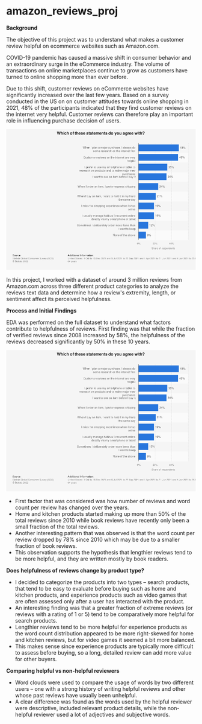 # amazon_reviews_proj

<b>Background</b>

The objective of this project was to understand what makes a customer review helpful on ecommerce websites such as Amazon.com.

COVID-19 pandemic has caused a massive shift in consumer behavior and an extraordinary surge in the eCommerce industry. The volume of transactions on online marketplaces continue to grow as customers have turned to online shopping more than ever before.

Due to this shift, customer reviews on eCommerce websites have significantly increased over the last few years.
Based on a survey conducted in the US on on customer attitudes towards online shopping in 2021, 48% of the participants indicated that they find customer reviews on the internet very helpful. Customer reviews can therefore play an important role in influencing purchase decision of users.

![](/images/attitudes-towards-online-shopping-in-the-us-2021.png)

In this project, I worked with a dataset of around 3 million reviews from Amazon.com across three different product categories to analyze the reviews text data and determine how a review's extremity, length, or sentiment affect its perceived helpfulness. 

<b> Process and Initial Findings </b>

EDA was performed on the full dataset to understand what factors contribute to helpfulness of reviews. First finding was that while the fraction of verified reviews since 2008 increased by 58%, the helpfulness of the reviews decreased significantly by 50% in these 10 years.

![](/images/attitudes-towards-online-shopping-in-the-us-2021.png)

-	First factor that was considered was how number of reviews and word count per review has changed over the years.
-	Home and kitchen products started making up more than 50% of the total reviews since 2010 while book reviews have recently only been a small fraction of the total reviews. 
-	Another interesting pattern that was observed is that the word count per review dropped by 78% since 2010 which may be due to a smaller fraction of book reviews.
-	This observation supports the hypothesis that lengthier reviews tend to be more helpful, and they are written mostly by book readers.


<b>Does helpfulness of reviews change by product type?</b> 
-	I decided to categorize the products into two types – search products, that tend to be easy to evaluate before buying such as home and kitchen products, and experience products such as video games that are often assessed only after a user has interacted with the product.
-	An interesting finding was that a greater fraction of extreme reviews (or reviews with a rating of 1 or 5) tend to be comparatively more helpful for search products.
-	Lengthier reviews tend to be more helpful for experience products as the word count distribution appeared to be more right-skewed for home and kitchen reviews, but for video games it seemed a bit more balanced. 
-	This makes sense since experience products are typically more difficult to assess before buying, so a long, detailed review can add more value for other buyers. 

<b> Comparing helpful vs non-helpful reviewers</b>
-	Word clouds were used to compare the usage of words by two different users – one with a strong history of writing helpful reviews and other whose past reviews have usually been unhelpful.
-	A clear difference was found as the words used by the helpful reviewer were descriptive, included relevant product details, while the non-helpful reviewer used a lot of adjectives and subjective words. 


